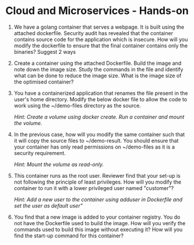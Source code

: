 # Cloud and Microservices - Hands-on

1. We have a golang container that serves a webpage. It is built using the attached dockerfile. Security audit has revealed that the container contains source code for the application which is insecure. How will you modify the dockerfile to ensure that the final container contains only the binaries? Suggest 2 ways

2. Create a container using the attached Dockerfile. Build the image and note down the image size. Study the commands in the file and identify what can be done to reduce the image size. What is the image size of the optimised container?

3. You have a containerized application that renames the file present in the user's home directory. Modify the below docker file to allow the code to work using the ~/demo-files directory as the source.
 
     *Hint: Create a volume using docker create. Run a container and mount the volume.*

 4. In the previous case, how will you modify the same container such that it will copy the source files to ~/demo-result. You should ensure that your container has only read permissions on ~/demo-files as it is a security requirement.

     *Hint: Mount the volume as read-only.*

 5. This container runs as the root user. Reviewer find that your set-up is not following the principle of least privileges. How will you modify the container to run it with a lower privileged user named "customer"?

     *Hint: Add a new user to the container using adduser in Dockerfile and set the user as default user"*

 6. You find that a new image is added to your container registry. You do not have the Dockerfile used to build the image. How will you verify the commands used to build this image without executing it? How will you find the start-up command for this container?
